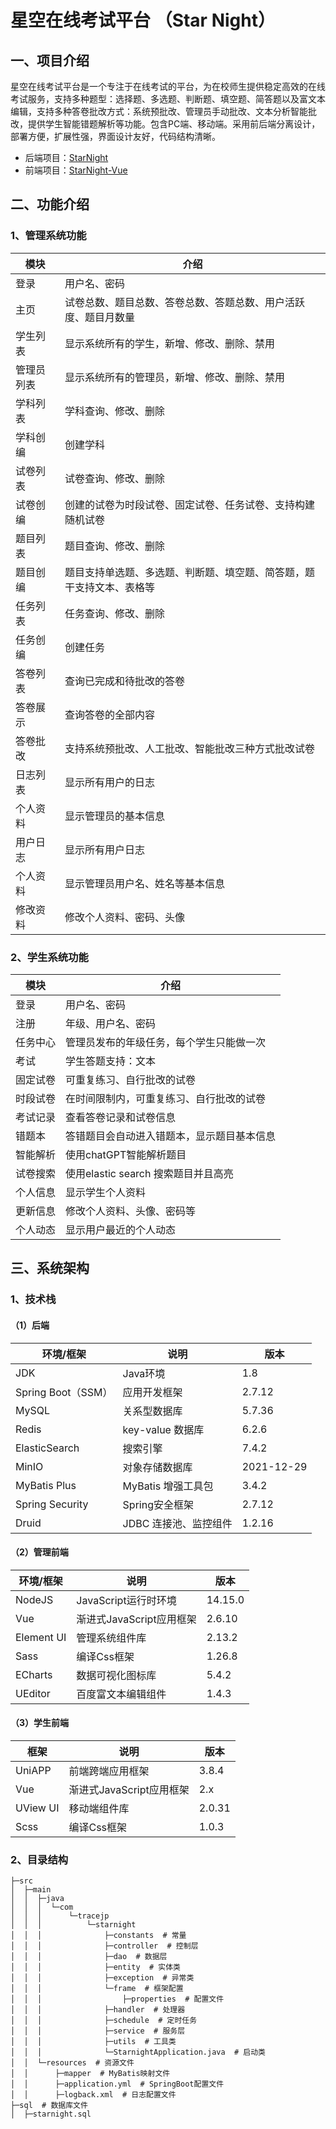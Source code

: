 # 星空在线考试平台 （Star Night）

## 一、项目介绍

星空在线考试平台是一个专注于在线考试的平台，为在校师生提供稳定高效的在线考试服务，支持多种题型：选择题、多选题、判断题、填空题、简答题以及富文本编辑，支持多种答卷批改方式：系统预批改、管理员手动批改、文本分析智能批改，提供学生智能错题解析等功能。包含PC端、移动端。采用前后端分离设计，部署方便，扩展性强，界面设计友好，代码结构清晰。

- 后端项目：[StarNight](https://github.com/traceJP/StarNight)
- 前端项目：[StarNight-Vue](https://github.com/traceJP/StarNight-Vue)

## 二、功能介绍

### 1、管理系统功能

| 模块    | 介绍                                 |
|-------|------------------------------------|
| 登录    | 用户名、密码                             |
| 主页    | 试卷总数、题目总数、答卷总数、答题总数、用户活跃度、题目月数量    |
| 学生列表  | 显示系统所有的学生，新增、修改、删除、禁用              |
| 管理员列表 | 显示系统所有的管理员，新增、修改、删除、禁用             |
| 学科列表  | 学科查询、修改、删除                         |
| 学科创编  | 创建学科                               |
| 试卷列表  | 试卷查询、修改、删除                         |
| 试卷创编  | 创建的试卷为时段试卷、固定试卷、任务试卷、支持构建随机试卷      |
| 题目列表  | 题目查询、修改、删除                         |
| 题目创编  | 题目支持单选题、多选题、判断题、填空题、简答题，题干支持文本、表格等 |
| 任务列表  | 任务查询、修改、删除                         |
| 任务创编  | 创建任务                               |
| 答卷列表  | 查询已完成和待批改的答卷                       |
| 答卷展示  | 查询答卷的全部内容                          |
| 答卷批改  | 支持系统预批改、人工批改、智能批改三种方式批改试卷          |
| 日志列表  | 显示所有用户的日志                          |
| 个人资料  | 显示管理员的基本信息                         |
| 用户日志  | 显示所有用户日志                           |
| 个人资料  | 显示管理员用户名、姓名等基本信息                   |
| 修改资料  | 修改个人资料、密码、头像                       |

### 2、学生系统功能

| 模块   | 介绍                        |
|------|---------------------------|
| 登录   | 用户名、密码                    |
| 注册   | 年级、用户名、密码                 |
| 任务中心 | 管理员发布的年级任务，每个学生只能做一次      |
| 考试   | 学生答题支持：文本                 |
| 固定试卷 | 可重复练习、自行批改的试卷             |
| 时段试卷 | 在时间限制内，可重复练习、自行批改的试卷      |
| 考试记录 | 查看答卷记录和试卷信息               |
| 错题本  | 答错题目会自动进入错题本，显示题目基本信息     |
| 智能解析 | 使用chatGPT智能解析题目           |
| 试卷搜索 | 使用elastic search 搜索题目并且高亮 |
| 个人信息 | 显示学生个人资料                  |
| 更新信息 | 修改个人资料、头像、密码等             |
| 个人动态 | 显示用户最近的个人动态               |

## 三、系统架构

### 1、技术栈

#### （1）后端

| 环境/框架            | 说明            | 版本         |
|------------------|---------------|------------|
| JDK              | Java环境        | 1.8        |
| Spring Boot（SSM） | 应用开发框架        | 2.7.12     |
| MySQL            | 关系型数据库        | 5.7.36     |
| Redis            | key-value 数据库 | 6.2.6      |
| ElasticSearch    | 搜索引擎          | 7.4.2      |
| MinIO            | 对象存储数据库       | 2021-12-29 |
| MyBatis Plus     | MyBatis 增强工具包 | 3.4.2      |
| Spring Security  | Spring安全框架    | 2.7.12     |
| Druid            | JDBC 连接池、监控组件 | 1.2.16     |

#### （2）管理前端

| 环境/框架      | 说明                | 版本      |
|------------|-------------------|---------|
| NodeJS     | JavaScript运行时环境   | 14.15.0 |
| Vue        | 渐进式JavaScript应用框架 | 2.6.10  |
| Element UI | 管理系统组件库           | 2.13.2  |
| Sass       | 编译Css框架           | 1.26.8  |
| ECharts    | 数据可视化图标库          | 5.4.2   |
| UEditor    | 百度富文本编辑组件         | 1.4.3   |

#### （3）学生前端

| 框架       | 说明                | 版本     |
|----------|-------------------|--------|
| UniAPP   | 前端跨端应用框架          | 3.8.4  |
| Vue      | 渐进式JavaScript应用框架 | 2.x    |
| UView UI | 移动端组件库            | 2.0.31 |
| Scss     | 编译Css框架           | 1.0.3  |

### 2、目录结构

```
├─src
│  ├─main
│  │  ├─java
│  │  │  └─com
│  │  │      └─tracejp
│  │  │          └─starnight
│  │  │              ├─constants  # 常量
│  │  │              ├─controller  # 控制层
│  │  │              ├─dao  # 数据层
│  │  │              ├─entity  # 实体类
│  │  │              ├─exception  # 异常类
│  │  │              └─frame  # 框架配置
│  │  │                  ├─properties  # 配置文件
│  │  │              ├─handler  # 处理器
│  │  │              ├─schedule  # 定时任务
│  │  │              ├─service  # 服务层
│  │  │              ├─utils  # 工具类
│  │  │              └─StarnightApplication.java  # 启动类
│  │  └─resources  # 资源文件
│  │      ├─mapper  # MyBatis映射文件
│  │      ├─application.yml  # SpringBoot配置文件
│  │      ├─logback.xml  # 日志配置文件
├─sql  # 数据库文件
│  ├─starnight.sql
```
